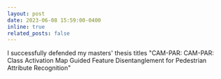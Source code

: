 ```yaml
---
layout: post
date: 2023-06-08 15:59:00-0400
inline: true
related_posts: false
---
```


I successfully defended my masters' thesis titles "CAM-PAR: CAM-PAR: Class Activation Map Guided Feature
Disentanglement for Pedestrian Attribute Recognition"
